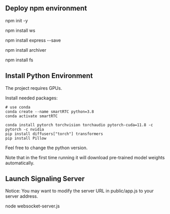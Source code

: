 ## Deploy npm environment

npm init -y

npm install ws

npm install express --save

npm install archiver

npm install fs


## Install Python Environment

The project requires GPUs.

Install needed packages:

```shell
# use conda
conda create --name smartRTC python=3.8
conda activate smartRTC

conda install pytorch torchvision torchaudio pytorch-cuda=11.8 -c pytorch -c nvidia 
pip install diffusers["torch"] transformers
pip install Pillow
```
Feel free to change the python version. 

Note that in the first time running it will download pre-trained model weights automatically.

## Launch Signaling Server

Notice: You may want to modify the server URL in public/app.js to your server address.

node websocket-server.js